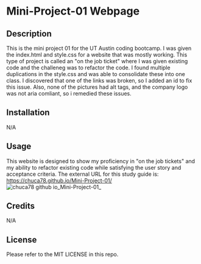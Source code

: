 # Mini-Project-01 Webpage

## Description

This is the mini project 01 for the UT Austin coding bootcamp. I was given the index.html and style.css for a website that was mostly working. This type of project is called an "on the job ticket" where I was given existing code and the challeneg was to refactor the code. I found multiple duplications in the style.css and was able to consolidate these into one class. I discovered that one of the links was broken, so I added an id to fix this issue. Also, none of the pictures had alt tags, and the company logo was not aria comliant, so i remedied these issues.

## Installation

N/A

## Usage

This website is designed to show my proficiency in "on the job tickets" and my ability to refactor existing code while satisfying the user story and acceptance criteria. The external URL for this study guide is: https://chuca78.github.io/Mini-Project-01/
![chuca78 github io_Mini-Project-01_](https://user-images.githubusercontent.com/97859682/190126178-6e84d1c0-8870-42f7-b06e-da231d19793f.png)


## Credits

N/A

## License

Please refer to the MIT LICENSE in this repo.
